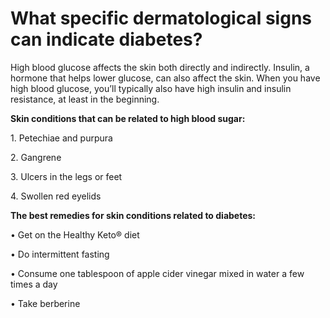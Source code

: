# What specific dermatological signs can indicate diabetes?

High blood glucose affects the skin both directly and indirectly. Insulin, a hormone that helps lower glucose, can also affect the skin. When you have high blood glucose, you’ll typically also have high insulin and insulin resistance, at least in the beginning.

**Skin conditions that can be related to high blood sugar:**

1\. Petechiae and purpura

2\. Gangrene

3\. Ulcers in the legs or feet

4\. Swollen red eyelids

**The best remedies for skin conditions related to diabetes:**

• Get on the Healthy Keto® diet

• Do intermittent fasting

• Consume one tablespoon of apple cider vinegar mixed in water a few times a day

• Take berberine